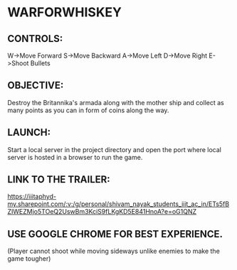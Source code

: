 # WARFORWHISKEY


## CONTROLS:
W->Move Forward
S->Move Backward
A->Move Left
D->Move Right
E->Shoot Bullets


## OBJECTIVE:
Destroy the Britannika's armada along with the mother ship and collect as many points as you can in form of coins along the way.


## LAUNCH:
Start a local server in the project directory and open the port where local server is hosted in a browser to run the game.


## LINK TO THE TRAILER:
https://iiitaphyd-my.sharepoint.com/:v:/g/personal/shivam_nayak_students_iiit_ac_in/ETs5fBZIWEZMjo5TOeQ2UswBm3KciS9fLKgKD5E841HnoA?e=oG1QNZ


## USE GOOGLE CHROME FOR BEST EXPERIENCE.


(Player cannot shoot while moving sideways unlike enemies to make the game tougher)
